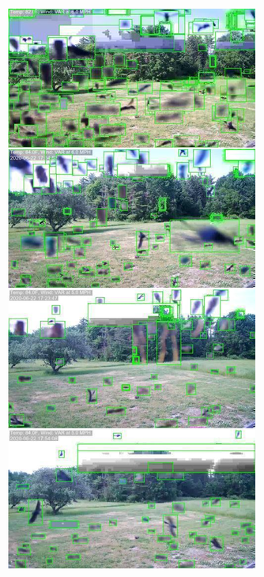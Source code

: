 ![20200622-162257-165302](in/20200622/20200622-162257-165302_0_.jpg)
![20200622-165307-172312](in/20200622/20200622-165307-172312_0_.jpg)
![20200622-172317-175322](in/20200622/20200622-172317-175322_0_.jpg)
![20200622-175327-182332](in/20200622/20200622-175327-182332_0_.jpg)
